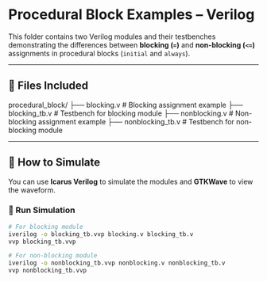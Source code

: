 # Procedural Block Examples – Verilog

This folder contains two Verilog modules and their testbenches demonstrating the differences between **blocking (`=`)** and **non-blocking (`<=`)** assignments in procedural blocks (`initial` and `always`).

---

## 📁 Files Included

procedural_block/
├── blocking.v # Blocking assignment example
├── blocking_tb.v # Testbench for blocking module
├── nonblocking.v # Non-blocking assignment example
├── nonblocking_tb.v # Testbench for non-blocking module


---

## 🔧 How to Simulate

You can use **Icarus Verilog** to simulate the modules and **GTKWave** to view the waveform.

### 🧪 Run Simulation

```bash
# For blocking module
iverilog -o blocking_tb.vvp blocking.v blocking_tb.v
vvp blocking_tb.vvp

# For non-blocking module
iverilog -o nonblocking_tb.vvp nonblocking.v nonblocking_tb.v
vvp nonblocking_tb.vvp
